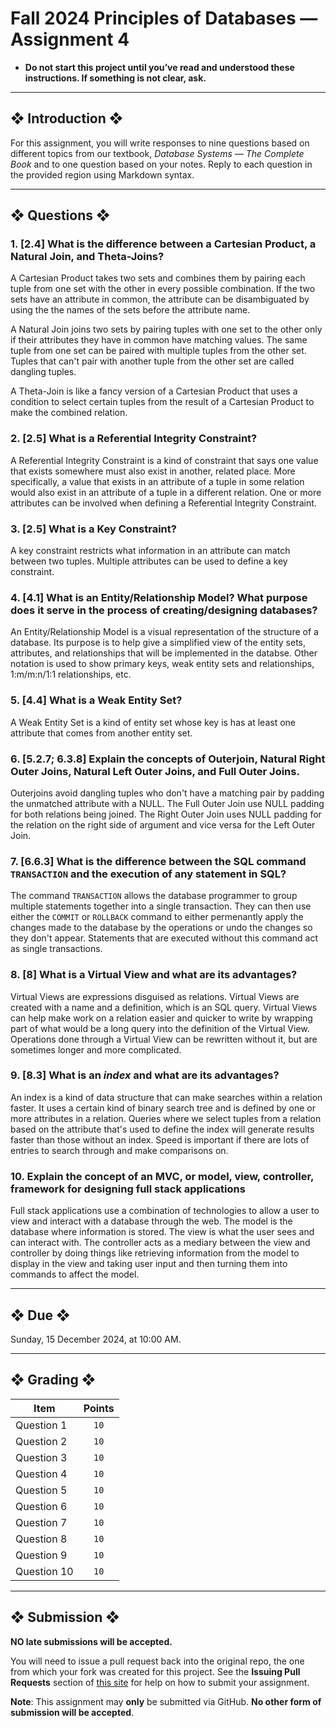 # Fall 2024 Principles of Databases — Assignment 4

* **Do not start this project until you’ve read and understood these instructions. If something is not clear, ask.**

---

## ❖ Introduction ❖

For this assignment, you will write responses to nine questions based on different topics from our textbook, *Database Systems — The Complete Book* and to one question based on your notes. Reply to each question in the provided region using Markdown syntax.

---

## ❖ Questions ❖

### 1. [2.4] What is the difference between a Cartesian Product, a Natural Join, and Theta-Joins?

A Cartesian Product takes two sets and combines them by pairing each tuple from one set with the other in every possible combination. 
If the two sets have an attribute in common, the attribute can be disambiguated by using the the names of the sets before the attribute name. 

A Natural Join joins two sets by pairing tuples with one set to the other only if their attributes they have in common have matching values. 
The same tuple from one set can be paired with multiple tuples from the other set. 
Tuples that can't pair with another tuple from the other set are called dangling tuples. 

A Theta-Join is like a fancy version of a Cartesian Product that uses a condition to select certain tuples from the result of a Cartesian
Product to make the combined relation. 

### 2. [2.5] What is a Referential Integrity Constraint?

A Referential Integrity Constraint is a kind of constraint that says one value that exists somewhere must also exist in another, related place.
More specifically, a value that exists in an attribute of a tuple in some relation would also exist in an attribute of a tuple in a different 
relation. 
One or more attributes can be involved when defining a Referential Integrity Constraint. 

###  3. [2.5] What is a Key Constraint?

A key constraint restricts what information in an attribute can match between two tuples. Multiple attributes can be used to define a key constraint. 

### 4. [4.1] What is an Entity/Relationship Model? What purpose does it serve in the process of creating/designing databases?

An Entity/Relationship Model is a visual representation of the structure of a database. Its purpose is to help give a simplified view of the entity sets, attributes, and relationships
that will be implemented in the databse. Other notation is used to show primary keys, weak entity sets and relationships, 1:m/m:n/1:1 relationships, etc.   

### 5. [4.4] What is a Weak Entity Set?

A Weak Entity Set is a kind of entity set whose key is has at least one attribute that comes from another entity set. 

### 6. [5.2.7; 6.3.8] Explain the concepts of Outerjoin, Natural Right Outer Joins, Natural Left Outer Joins, and Full Outer Joins.

Outerjoins avoid dangling tuples who don't have a matching pair by padding the unmatched attribute with a NULL. The Full Outer Join use NULL padding for both relations being joined. The Right 
Outer Join uses NULL padding for the relation on the right side of argument and vice versa for the Left Outer Join.

### 7. [6.6.3] What is the difference between the SQL command `TRANSACTION` and the execution of any statement in SQL?

The command `TRANSACTION` allows the database programmer to group multiple statements together into a single transaction. They can then use either the `COMMIT`
or `ROLLBACK` command to either permenantly apply the changes made to the database by the operations or undo the changes so they don't appear. 
Statements that are executed without this command act as single transactions. 

### 8. [8] What is a Virtual View and what are its advantages?

Virtual Views are expressions disguised as relations. Virtual Views are created with a name and a definition, which is an SQL query. Virtual Views can help make work on a relation easier and 
quicker to write by wrapping part of what would be a long query into the definition of the Virtual View. Operations done through a Virtual View can be rewritten without it, but are sometimes 
longer and more complicated. 

### 9. [8.3] What is an *index* and what are its advantages?

An index is a kind of data structure that can make searches within a relation faster. It uses a certain kind of binary search tree and is defined by one or more attributes in a 
relation. Queries where we select tuples from a relation based on the attribute that's used to define the index will generate results faster than those without an index. Speed is important 
if there are lots of entries to search through and make comparisons on.  

### 10. Explain the concept of an MVC, or model, view, controller, framework for designing full stack applications

Full stack applications use a combination of technologies to allow a user to view and interact with a database through the web. The model is the database where information is stored. The 
view is what the user sees and can interact with. The controller acts as a mediary between the view and controller by doing things like retrieving information from the model to display in 
the view and taking user input and then turning them into commands to affect the model. 

---

## ❖ Due ❖

Sunday, 15 December 2024, at 10:00 AM.

---

## ❖ Grading ❖

| Item        | Points |
|-------------|:------:|
| Question 1  | `10`   |
| Question 2  | `10`   |
| Question 3  | `10`   |
| Question 4  | `10`   |
| Question 5  | `10`   |
| Question 6  | `10`   |
| Question 7  | `10`   |
| Question 8  | `10`   |
| Question 9  | `10`   |
| Question 10 | `10`   |

---

## ❖ Submission ❖

**NO late submissions will be accepted.**

You will need to issue a pull request back into the original repo, the one from which your fork was created for this project. See the **Issuing Pull Requests** section of [this site](http://code-warrior.github.io/tutorials/git/github/index.html) for help on how to submit your assignment.

**Note**: This assignment may **only** be submitted via GitHub. **No other form of submission will be accepted**.
